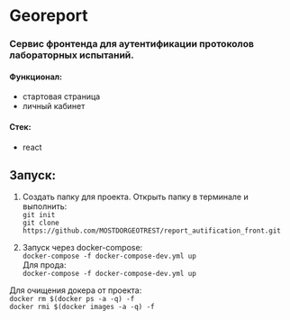# Georeport

### Сервис фронтенда для аутентификации протоколов лабораторных испытаний. 

#### Функционал:
* стартовая страница
* личный кабинет

#### Стек:
* react

## Запуск:
1. Создать папку для проекта. Открыть папку в терминале и выполнить:\
    `git init`\
    `git clone https://github.com/MOSTDORGEOTREST/report_autification_front.git`

2. Запуск через docker-compose:\
    `docker-compose -f docker-compose-dev.yml up`\
	Для прода:\
    `docker-compose -f docker-compose-dev.yml up`

Для очищения докера от проекта:\
    `docker rm $(docker ps -a -q) -f`\
    `docker rmi $(docker images -a -q) -f`

